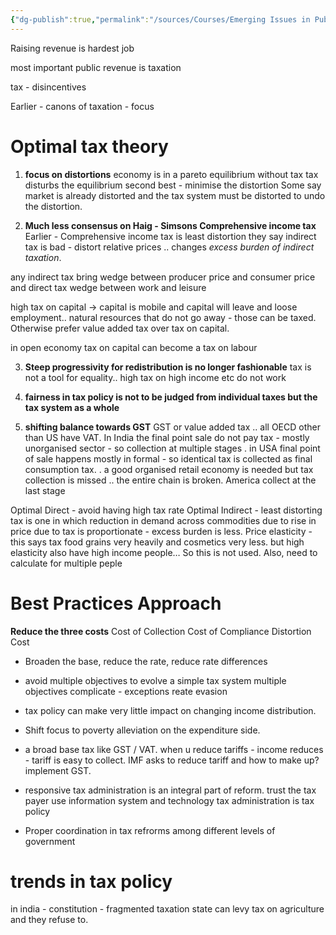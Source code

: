 ```yaml
---
{"dg-publish":true,"permalink":"/sources/Courses/Emerging Issues in Public Finance and Taxation/"}
---
```



Raising revenue is hardest job

most important public revenue is taxation

tax - disincentives 

Earlier - canons of taxation - focus

# Optimal tax theory
1. **focus on distortions** 
economy is in a pareto equilibrium without tax 
tax disturbs the equilibrium
second best - minimise the distortion
Some say market is already distorted and the tax system must be distorted to undo the distortion. 

2. **Much less consensus on Haig - Simsons Comprehensive income tax** 
Earlier - Comprehensive income tax is least distortion 
they say indirect tax is bad - distort relative prices .. 
changes *excess burden of indirect taxation*.

any indirect tax bring wedge between producer price and consumer price 
and direct tax wedge between work and leisure 

high tax on capital → capital is mobile and capital will leave and loose employment.. 
	natural resources that do not go away - those can be taxed. Otherwise prefer value added tax over tax on capital.

in open economy tax on capital can become a tax on labour

3. **Steep progressivity for redistribution is no longer fashionable**
tax is not a tool for equality.. high tax on high income etc do not work 

4. **fairness in tax policy is not to be judged from individual taxes but the tax system as a whole**

5. **shifting balance towards GST**
GST or value added tax .. 
all OECD other than US have VAT. 
	In India the final point sale do not pay tax - mostly unorganised sector - so collection at multiple stages 
	.
	in USA final point of sale happens mostly in formal - so identical tax is collected as final consumption tax. 
	.
	a good organised retail economy is needed 
	but tax collection is missed .. the entire chain is broken.
	America collect at the last stage 

Optimal Direct - avoid having high tax rate
Optimal Indirect - least distorting tax is one in which reduction in demand across commodities due to rise in price due to tax is proportionate - excess burden is less. 
	 Price elasticity - this says tax food grains very heavily and cosmetics very less.
	 but high elasticity also have high income people… 
So this is not used.
Also, need to calculate for multiple peple 

# Best Practices Approach 
**Reduce the three costs** 
	Cost of Collection
	Cost of Compliance 
	Distortion Cost 

* Broaden the base, reduce the rate, reduce rate differences

* avoid multiple objectives to evolve a simple tax system 
	multiple objectives complicate - exceptions reate evasion

* tax policy can make very little impact on changing income distribution. 

* Shift focus to poverty alleviation on the expenditure side. 

* a broad base tax like GST / VAT. 
	when u reduce tariffs - income reduces - tariff is easy to collect. 
	IMF asks to reduce tariff and how to make up? implement GST. 

* responsive tax administration is an integral part of reform.
	trust the tax payer 
	use information system and technology
	tax administration is tax policy 

* Proper coordination in tax refrorms among different levels of government 

# trends in tax policy 
in india - constitution - fragmented taxation 
 state can levy tax on agriculture and they refuse to. 


